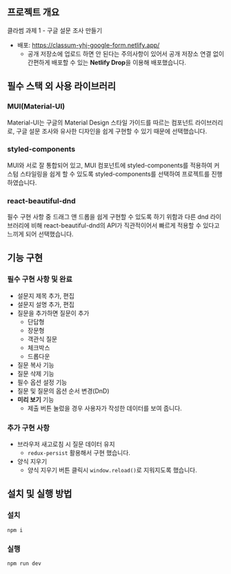 ## 프로젝트 개요

클라썸 과제 1 - 구글 설문 조사 만들기

- 배포: https://classum-yhj-google-form.netlify.app/
  - 공개 저장소에 업로드 하면 안 된다는 주의사항이 있어서 공개 저장소 연결 없이 간편하게 배포할 수 있는 **Netlify Drop**을 이용해 배포했습니다.

## 필수 스택 외 사용 라이브러리

### MUI(Material-UI)

Material-UI는 구글의 Material Design 스타일 가이드를 따르는 컴포넌트 라이브러리로, 구글 설문 조사와 유사한 디자인을 쉽게 구현할 수 있기 때문에 선택했습니다.

### styled-components

MUI와 서로 잘 통합되어 있고, MUI 컴포넌트에 styled-components를 적용하여 커스텀 스타일링을 쉽게 할 수 있도록 styled-components를 선택하여 프로젝트를 진행하였습니다.

### react-beautiful-dnd

필수 구현 사항 중 드래그 앤 드롭을 쉽게 구현할 수 있도록 하기 위함과
다른 dnd 라이브러리에 비해 react-beautiful-dnd의 API가 직관적이어서 빠르게 적용할 수 있다고 느끼게 되어 선택했습니다.

## 기능 구현

### 필수 구현 사항 및 완료

- 설문지 제목 추가, 편집
- 설문지 설명 추가, 편집
- 질문을 추가하면 질문이 추가
  - 단답형
  - 장문형
  - 객관식 질문
  - 체크박스
  - 드롭다운
- 질문 복사 기능
- 질문 삭제 기능
- 필수 옵션 설정 기능
- 질문 및 질문의 옵션 순서 변경(DnD)
- **미리 보기** 기능
  - 제출 버튼 눌렀을 경우 사용자가 작성한 데이터를 보여 줍니다.

### 추가 구현 사항

- 브라우저 새고로침 시 질문 데이터 유지
  - `redux-persist` 활용해서 구현 했습니다.
- 양식 지우기
  - 양식 지우기 버튼 클릭시 `window.reload()`로 지워지도록 했습니다.

## 설치 및 실행 방법

### 설치

```
npm i
```

### 실행

```
npm run dev
```
